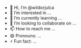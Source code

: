 - 👋 Hi, I’m @wildorjulca
- 👀 I’m interested in ...
- 🌱 I’m currently learning ...
- 💞️ I’m looking to collaborate on ...
- 📫 How to reach me ...
- 😄 Pronouns: ...
- ⚡ Fun fact: ...

<!---
wildorjulca/wildorjulca is a ✨ special ✨ repository because its `README.md` (this file) appears on your GitHub profile.
You can click the Preview link to take a look at your changes.
--->
